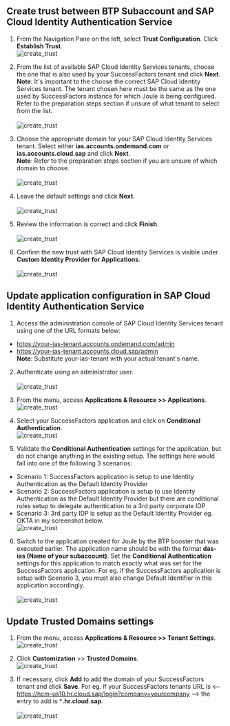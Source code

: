 ## **Create trust between BTP Subaccount and SAP Cloud Identity Authentication Service**

1. From the Navigation Pane on the left, select **Trust Configuration**.  Click **Establish Trust**.</br>
![create_trust](1.jpg)

2. From the list of available SAP Cloud Identity Services tenants, choose the one that is also used by your SuccessFactors tenant and click **Next**.      
**Note**: It's important to the choose the correct SAP Cloud Identity Services tenant.  The tenant chosen here must be the same as the one used by SuccessFactors instance for which Joule is being configured.  Refer to the preparation steps section if unsure of what tenant to select from the list.</br>      
![create_trust](2.jpg)   

3. Choose the appropriate domain for your SAP Cloud Identity Services tenant.  Select either **ias.accounts.ondemand.com** or **ias.accounts.cloud.sap** and click **Next**.            
**Note**: Refer to the preparation steps section if you are unsure of which domain to choose.</br>           
![create_trust](3.jpg)       

4. Leave the default settings and click **Next**.</br>        
![create_trust](4.jpg)

5. Review the information is correct and click **Finish**.</br>                                                       
![create_trust](5.jpg)

6. Confirm the new trust with SAP Cloud Identity Services is visible under **Custom Identity Provider for Applications**.</br>                                     
![create_trust](6.jpg)

## **Update application configuration in SAP Cloud Identity Authentication Service**


1. Access the administration console of SAP Cloud Identity Services tenant using one of the URL formats below:
  * https://your-ias-tenant.accounts.ondemand.com/admin
  * https://your-ias-tenant.accounts.cloud.sap/admin              
**Note**: Substitute your-ias-tenant with your actual tenant's name.

2. Authenticate using an administrator user.</br>              
![create_trust](7.jpg)

3. From the menu, access **Applications & Resource >> Applications**.</br>
![create_trust](8.jpg)

4. Select your SuccessFactors application and click on **Conditional Authentication**.</br>
![create_trust](9.jpg)

5. Validate the **Conditional Authentication** settings for the application, but do not change anything in the existing setup.  The settings here would fall into one of the following 3 scenarios:
 * Scenario 1: SuccessFactors application is setup to use Identity Authentication as the Default Identity Provider
 * Scenario 2: SuccessFactors application is setup to use Identity Authentication as the Default Identity Provider but there are conditional rules setup to delegate   authentication to a 3rd party corporate IDP
 * Scenario 3: 3rd party IDP is setup as the Default Identity Provider eg. OKTA in my screenshot below.</br>
![create_trust](9-1.jpg)

6. Switch to the application created for Joule by the BTP booster that was executed earlier.  The application name should be with the format **das-ias (Name of your subaccount)**. Set the **Conditional Authentication** settings for this application to match exactly what was set for the SuccessFactors application.  For eg. if the SuccessFactors application is setup with Scenario 3, you must also change Default Identifier in this application accordingly.</br>               
![create_trust](image.png)

## **Update Trusted Domains settings**


1. From the menu, access **Applications & Resource >> Tenant Settings**.</br>
![create_trust](11-1.jpg)

2. Click **Customization** >> **Trusted Domains**.</br>
![create_trust](12.jpg)

3. If necessary, click **Add** to add the domain of your SuccessFactors tenant and click **Save**.  For eg. if your SuccessFactors tenants URL is <--https://hcm-us10.hr.cloud.sap/login?company=yourcompany --> the entry to add is ***.hr.cloud.sap**.</br>        
![create_trust](13.jpg)
